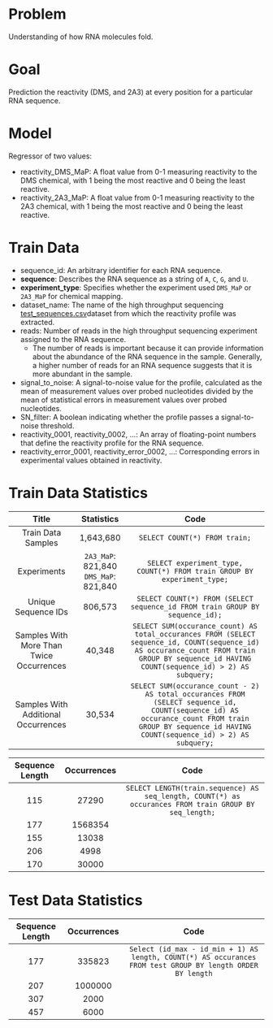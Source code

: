 # Problem #

Understanding of how RNA molecules fold.

# Goal #

Prediction the reactivity (DMS, and 2A3) at every position for a particular RNA sequence.

# Model #

Regressor of two values:

- reactivity_DMS_MaP:
  A float value from 0-1 measuring reactivity to the DMS chemical, with 1 being the most reactive and 0 being the least
  reactive.
- reactivity_2A3_MaP:
  A float value from 0-1 measuring reactivity to the 2A3 chemical, with 1 being the most reactive and 0 being the least
  reactive.

# Train Data #

- sequence_id: An arbitrary identifier for each RNA sequence.
- **sequence**: Describes the RNA sequence as a string of `A`, `C`, `G`, and `U`.
- **experiment_type**: Specifies whether the experiment used `DMS_MaP` or `2A3_MaP` for chemical mapping.
- dataset_name: The name of the high throughput
  sequencing [test_sequences.csv](..%2F..%2F..%2Fdata%2Ftest_sequences.csv)dataset from which the reactivity profile was
  extracted.
- reads: Number of reads in the high throughput sequencing experiment assigned to the RNA sequence.
    - The number of reads is important because it can provide information about the abundance of the RNA sequence in the
      sample. Generally, a higher number of reads for an RNA sequence suggests that it is more abundant in the sample.
- signal_to_noise: A signal-to-noise value for the profile, calculated as the mean of measurement values over probed
  nucleotides divided by the mean of statistical errors in measurement values over probed nucleotides.
- SN_filter: A boolean indicating whether the profile passes a signal-to-noise threshold.
- reactivity_0001, reactivity_0002, ...: An array of floating-point numbers that define the reactivity profile for the
  RNA sequence.
- reactivity_error_0001, reactivity_error_0002, ...: Corresponding errors in experimental values obtained in reactivity.

# Train Data Statistics #

|                  Title                   |                 Statistics                  |                                                                                               Code                                                                                                |
|:----------------------------------------:|:-------------------------------------------:|:-------------------------------------------------------------------------------------------------------------------------------------------------------------------------------------------------:|
|            Train Data Samples            |                  1,643,680                  |                                                                                   `SELECT COUNT(*) FROM train;`                                                                                   | 
|               Experiments                | `2A3_MaP`: 821,840 <br/> `DMS_MaP`: 821,840 |                                                              `SELECT experiment_type, COUNT(*) FROM train GROUP BY experiment_type;`                                                              | 
|           Unique Sequence IDs            |                   806,573                   |                                                           `SELECT COUNT(*) FROM (SELECT sequence_id FROM train GROUP BY sequence_id);`                                                            |
| Samples With More Than Twice Occurrences |                   40,348                    |   `SELECT SUM(occurance_count) AS total_occurances FROM (SELECT sequence_id, COUNT(sequence_id) AS occurance_count FROM train GROUP BY sequence_id HAVING COUNT(sequence_id) > 2) AS subquery;`   |
|   Samples With Additional Occurrences    |                   30,534                    | `SELECT SUM(occurance_count - 2) AS total_occurances FROM (SELECT sequence_id, COUNT(sequence_id) AS occurance_count FROM train GROUP BY sequence_id HAVING COUNT(sequence_id) > 2) AS subquery;` |

| Sequence Length | Occurrences |                                                 Code                                                  |
|:---------------:|:-----------:|:-----------------------------------------------------------------------------------------------------:|
|       115       |    27290    | `SELECT LENGTH(train.sequence) AS seq_length, COUNT(*) as occurances FROM train GROUP BY seq_length;` |
|       177       |   1568354   |                                                                                                       |
|       155       |    13038    |                                                                                                       |
|       206       |    4998     |                                                                                                       |
|       170       |    30000    |                                                                                                       |

# Test Data Statistics #

| Sequence Length | Occurrences |                                                    Code                                                    |
|:---------------:|:-----------:|:----------------------------------------------------------------------------------------------------------:|
|       177       |   335823    | `Select (id_max - id_min + 1) AS length, COUNT(*) AS occurances FROM test GROUP BY length ORDER BY length` |
|       207       |   1000000   |                                                                                                            |
|       307       |    2000     |                                                                                                            |
|       457       |    6000     |                                                                                                            |
